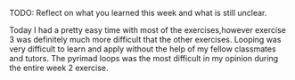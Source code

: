 TODO: Reflect on what you learned this week and what is still unclear.

Today I had a pretty easy time with most of the exercises,however exercise 3 was definitely much more difficult that the other exercises. Looping was very difficult to learn and apply without the help of my fellow classmates and tutors. The pyrimad loops was the most difficult in my opinion during the entire week 2 exercise. 